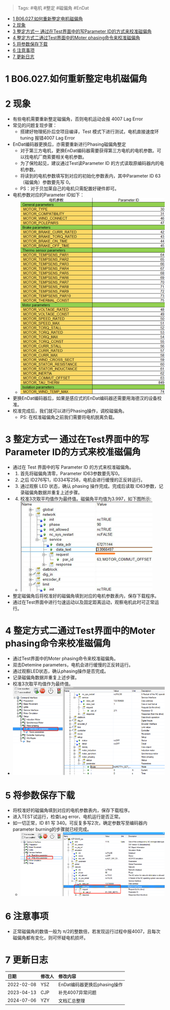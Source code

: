 > Tags: #电机 #整定 #磁偏角 #EnDat

- [1 B06.027.如何重新整定电机磁偏角](#_1-b06027%E5%A6%82%E4%BD%95%E9%87%8D%E6%96%B0%E6%95%B4%E5%AE%9A%E7%94%B5%E6%9C%BA%E7%A3%81%E5%81%8F%E8%A7%92)
- [2 现象](#_2-%E7%8E%B0%E8%B1%A1)
- [3 整定方式一 通过在Test界面中的写Parameter ID的方式来校准磁偏角](#_3-%E6%95%B4%E5%AE%9A%E6%96%B9%E5%BC%8F%E4%B8%80-%E9%80%9A%E8%BF%87%E5%9C%A8test%E7%95%8C%E9%9D%A2%E4%B8%AD%E7%9A%84%E5%86%99parameter-id%E7%9A%84%E6%96%B9%E5%BC%8F%E6%9D%A5%E6%A0%A1%E5%87%86%E7%A3%81%E5%81%8F%E8%A7%92)
- [4 整定方式二通过Test界面中的Moter phasing命令来校准磁偏角](#_4-%E6%95%B4%E5%AE%9A%E6%96%B9%E5%BC%8F%E4%BA%8C%E9%80%9A%E8%BF%87test%E7%95%8C%E9%9D%A2%E4%B8%AD%E7%9A%84moter-phasing%E5%91%BD%E4%BB%A4%E6%9D%A5%E6%A0%A1%E5%87%86%E7%A3%81%E5%81%8F%E8%A7%92)
- [5 将参数保存下载](#_5-%E5%B0%86%E5%8F%82%E6%95%B0%E4%BF%9D%E5%AD%98%E4%B8%8B%E8%BD%BD)
- [6 注意事项](#_6-%E6%B3%A8%E6%84%8F%E4%BA%8B%E9%A1%B9)
- [7 更新日志](#_7-%E6%9B%B4%E6%96%B0%E6%97%A5%E5%BF%97)

# 1 B06.027.如何重新整定电机磁偏角

# 2 现象

- 有些电机需要重新整定磁偏角，否则电机运动会报 4007 Lag Error
- 常见的问题复现步骤：
    - 搭建好物理拓扑后空项目编译，Test 模式下进行测试，电机直接速度环 tuning 报错4007 Lag Error
- EnDat编码器更换后，亦需要重新进行Phasing磁偏角整定
    - 对于第三方电机，更换EnDat编码器需要获得第三方电机的电机参数。可以找电机厂商索要相关电机参数。
    - 为了保险起见，建议通过Test读Parameter ID 的方式读取原编码器内的电机参数。
    - 将读到的电机参数填写到对应的初始化参数表内，其中Parameter ID 63（磁偏角）参数要先写 0。
    - PS：对于贝加莱自己的电机只需配置好硬件即可。
- 电机参数对应的Parameter ID如下：
    - ![](FILES/027如何重新整定电机磁偏角/image-20240706231343104.png)
- 更换EnDat编码器后，如果是感应式的EnDat编码器还需要用海德汉的设备校准。
- 校准完成后，我们就可以进行Phasing操作，调校磁偏角。
    - PS: 在校准磁偏角之前我们需要将电机脱离负载。

# 3 整定方式一 通过在Test界面中的写Parameter ID的方式来校准磁偏角

- 通过在 Test 界面中的写 Parameter ID 的方式来校准磁偏角。
- 1. 首先将磁偏角清零，Parameter ID63参数要先写0。
- 2. 之后 ID276写1，ID334写258，电机会进行缓慢的正反转运行。
- 3. 通过观察 LED 状态，确认 phasing 操作完成。完成后读取 ID63参数，记录磁偏角数据并重复上述步骤。
- 4. 校准3次取平均值作为最终值。磁偏角平均值为3.997，如下图所示:
    - ![](FILES/027如何重新整定电机磁偏角/image-20230627205030593.png)
- 整定磁偏角后将校准好的磁偏角填到对应的电机参数表内，保存下载程序。
- 通过在Test界面中进行匀速运动以及固定距离运动，观察电机此时可正常运行。

# 4 整定方式二通过Test界面中的Moter phasing命令来校准磁偏角

- 通过Test界面中的Moter phasing命令来校准磁偏角。
- 双击Detemine parameters，电机会进行缓慢的正反转运行。
- 通过观察LED状态，确认phasing操作是否完成。
- 记录磁偏角数据并重复上述步骤。
- 校准3次取平均值作为最终值。
- ![](FILES/027如何重新整定电机磁偏角/image-20240706231615922.png)

# 5 将参数保存下载

- 将校准好的磁偏角填到对应的电机参数表内，保存下载程序。
- 进入TEST试运行，检查Lag error、电机运行是否正常。
- 如一切正常，ID 81 写 340。可反复多写2次，确定参数写至编码器内parameter burning的步骤就已经完成。
    - ![](FILES/027如何重新整定电机磁偏角/image-20240706231742768.png)

# 6 注意事项

- 正常磁偏角的数值一般为 π/2的整数倍，若发现运行过程中报4007，且每次磁偏角都有变化，则可怀疑电机损坏。

# 7 更新日志

| 日期         | 修改人 | 修改内容                 |
| :--------- | :-- | :------------------- |
| 2022-02-08 | YSZ | EnDat编码器更换后phasing操作 |
| 2023-04-13 | CJP | 补充4007异常问题           |
| 2024-07-06 | YZY | 文档汇总整理               |
